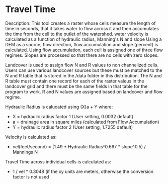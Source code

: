 # Travel Time

Description: This tool creates a raster whose cells measure the length of time
in seconds, that it takes water to flow across it and then accumulates
the time from the cell to the outlet of the watershed. water velocity
is calculated as a function of hydraulic radius, Manning's N and slope
Using a DEM as a source, flow direction, flow accumulation and slope (percent)
is calculated. Using flow accumulation, each cell is assigned one of three
flow regimes. Slopes are processed so that there are no cells with zero slopes.

Landcover is used to assign flow N and R values to non channelized cells. Users can
use various landcover sources but these must be matched to the N and R table that
is stored in the /data folder in this distribution. The N and R table must
contain one record for each of the raster valeus in the landcover grid and there
must be the same fields in that table for the program to work. R and N values
are assigned based on landcover and flow regime.

Hydraulic Radius is calucated using (X)a + Y where:
<ul>
<li>X = hydraulic radius factor 1 (User setting, 0.0032 default)  </li>
<li>a = drainage area in square miles (calculated from Flow Accumulation)  </li>
<li>Y = hydraulic radius factor 2 (User setting, 1.7255 default)  </li>
</ul>
	
Velocity is calculated as:  
<ul>
<li>vel(feet/second) = (1.49 * Hydraulic Radius^0.667 * slope^0.5) / Mannings N    </li>
</ul>

Travel Time across individual cells is calculated as:  
<ul>
<li>1 / vel * 0.3048 (if the xy units are meters, otherwise the conversion factor is not used  </li>
</ul> 
